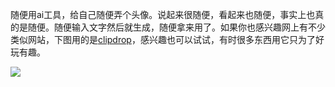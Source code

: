 随便用ai工具，给自己随便弄个头像。说起来很随便，看起来也随便，事实上也真的是随便。随便输入文字然后就生成，随便拿来用了。如果你也感兴趣网上有不少类似网站，下图用的是[clipdrop](https://clipdrop.co/stable-diffusion )，感兴趣也可以试试，有时很多东西用它只为了好玩有趣。

![](https://static.quail.ink/media/evoea4vz.webp)
